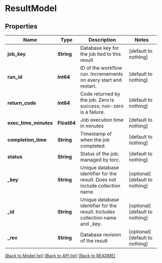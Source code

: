 # ResultModel


## Properties
Name | Type | Description | Notes
------------ | ------------- | ------------- | -------------
**job_key** | **String** | Database key for the job tied to this result | [default to nothing]
**run_id** | **Int64** | ID of the workflow run. Incremements on every start and restart. | [default to nothing]
**return_code** | **Int64** | Code returned by the job. Zero is success; non-zero is a failure. | [default to nothing]
**exec_time_minutes** | **Float64** | Job execution time in minutes | [default to nothing]
**completion_time** | **String** | Timestamp of when the job completed. | [default to nothing]
**status** | **String** | Status of the job; managed by torc. | [default to nothing]
**_key** | **String** | Unique database identifier for the result. Does not include collection name. | [optional] [default to nothing]
**_id** | **String** | Unique database identifier for the result. Includes collection name and _key. | [optional] [default to nothing]
**_rev** | **String** | Database revision of the result | [optional] [default to nothing]


[[Back to Model list]](../README.md#models) [[Back to API list]](../README.md#api-endpoints) [[Back to README]](../README.md)



